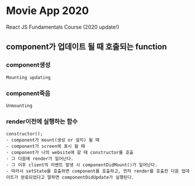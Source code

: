 # Movie App 2020

React JS Fundamentals Course (2020 update!)

## component가 업데이트 될 때 호출되는 function
### component생성
    Mounting updating
### component죽음
    Unmounting

### render이전에 실행하는 함수
    constructor();
    - component가 mount(생성 or 설치) 될 때
    - component가 screen에 표시 될 때
    - component가 나의 website에 갈 때 constructor를 호출
    - 그 다음에 render가 일어난다.
    - 그 이후 client의 이벤트 발생 시 componentDidMount()가 일어난다.
    - 따라서 setState를 호출하면 component를 호출하고, 먼저 render를 호출한 다음 업데이트가 완료되었다고 말하면 componentDidUpdate가 실행된다.

